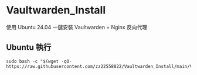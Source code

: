 # Vaultwarden_Install
使用 Ubuntu 24.04 一鍵安裝 Vaultwarden + Nginx 反向代理


## Ubuntu 執行
```
sudo bash -c "$(wget -qO- https://raw.githubusercontent.com/zz22558822/Vaultwarden_Install/main/Vaultwarden_Install.sh)"
```
